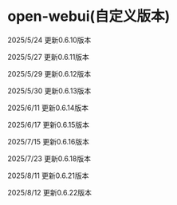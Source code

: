 # open-webui(自定义版本)

2025/5/24 更新0.6.10版本

2025/5/27 更新0.6.11版本

2025/5/29 更新0.6.12版本

2025/5/30 更新0.6.13版本

2025/6/11 更新0.6.14版本

2025/6/17 更新0.6.15版本

2025/7/15 更新0.6.16版本

2025/7/23 更新0.6.18版本

2025/8/11 更新0.6.21版本

2025/8/12 更新0.6.22版本
